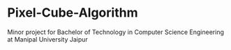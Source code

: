 # Pixel-Cube-Algorithm
Minor project for Bachelor of Technology in Computer Science Engineering at Manipal University Jaipur
